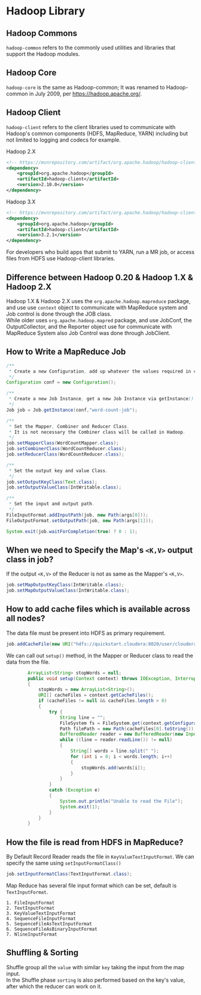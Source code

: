 # Hadoop Library

## Hadoop Commons
`hadoop-common` refers to the commonly used utilities and libraries that support the Hadoop modules.
## Hadoop Core
`hadoop-core` is the same as Hadoop-common; It was renamed to Hadoop-common in July 2009, per https://hadoop.apache.org/.
## Hadoop Client
`hadoop-client` refers to the client libraries used to communicate with Hadoop's common components (HDFS, MapReduce, YARN) including but not limited to logging and codecs for example.

Hadoop 2.X
```xml
<!-- https://mvnrepository.com/artifact/org.apache.hadoop/hadoop-client -->
<dependency>
    <groupId>org.apache.hadoop</groupId>
    <artifactId>hadoop-client</artifactId>
    <version>2.10.0</version>
</dependency>
```

Hadoop 3.X
```xml
<!-- https://mvnrepository.com/artifact/org.apache.hadoop/hadoop-client -->
<dependency>
    <groupId>org.apache.hadoop</groupId>
    <artifactId>hadoop-client</artifactId>
    <version>3.2.1</version>
</dependency>
```

For developers who build apps that submit to YARN, run a MR job, or access files from HDFS use Hadoop-client libraries.

## Difference between Hadoop 0.20 & Hadoop 1.X & Hadoop 2.X
Hadoop 1.X & Hadoop 2.X uses the `org.apache.hadoop.mapreduce` package, and use use `context` object to communicate with MapReduce system and Job control is done through the JOB class.<br/>
While older uses `org.apache.hadoop.mapred` package, and use JobConf, the OutputCollector, and the Reporter object use for communicate with MapReduce System also Job Control was done through JobClient.


## How to Write a MapReduce Job

```java
/**
 * Create a new Configuration, add up whatever the values required in configuration.
 */
Configuration conf = new Configuration();

/**
 * Create a new Job Instance, get a new Job Instance via getInstance()
 */
Job job = Job.getInstance(conf,"word-count-job");

/**
 * Set the Mapper, Combiner and Reducer Class.
 * It is not necessary the Combiner class will be called in Hadoop.
 */
job.setMapperClass(WordCountMapper.class);
job.setCombinerClass(WordCountReducer.class);
job.setReducerClass(WordCountReducer.class);

/**
 * Set the output key and value Class.
 */
job.setOutputKeyClass(Text.class);
job.setOutputValueClass(IntWritable.class);

/**
 * Set the input and output path.
 */
FileInputFormat.addInputPath(job, new Path(args[0]));
FileOutputFormat.setOutputPath(job, new Path(args[1]));

System.exit(job.waitForCompletion(true) ? 0 : 1);
```

## When we need to Specify the Map's `<K,V>` output class in job?
If the output `<K,V>` of the Reducer is not as same as the Mapper's `<K,V>`.

```java
job.setMapOutputKeyClass(IntWritable.class);
job.setMapOutputValueClass(IntWritable.class);
```

## How to add cache files which is available across all nodes?
The data file must be present into HDFS as primary requirement.

```java
job.addCacheFile(new URI("hdfs://quickstart.cloudera:8020/user/cloudera/cache-files/cached-data.txt"));
```

We can call out `setup()` method, in the Mapper or Reducer class to read the data from the file.
```java
        ArrayList<String> stopWords = null;
        public void setup(Context context) throws IOException, InterruptedException
        {
            stopWords = new ArrayList<String>();
            URI[] cacheFiles = context.getCacheFiles();
            if (cacheFiles != null && cacheFiles.length > 0)
            {
                try {
                    String line = "";
                    FileSystem fs = FileSystem.get(context.getConfiguration());
                    Path filePath = new Path(cacheFiles[0].toString());
                    BufferedReader reader = new BufferedReader(new InputStreamReader(fs.open(filePath)));
                    while ((line = reader.readLine()) != null)
                    {
                        String[] words = line.split(" ");
                        for (int i = 0; i < words.length; i++)
                        {
                            stopWords.add(words[i]);
                        }
                    }
                }
                catch (Exception e)
                {
                    System.out.println("Unable to read the File");
                    System.exit(1);
                }
            }
        }
```

## How the file is read from HDFS in MapReduce?

By Default Record Reader reads the file in `KeyValueTextInputFormat`.
We can specify the same using `setInputFormatClass()`

```java
job.setInputFormatClass(TextInputFormat.class);
```
Map Reduce has several file input format which can be set, default is `TextInputFormat`. </br>
```text
1. FileInputFormat 
2. TextInputFormat 
3. KeyValueTextInputFormat 
4. SequenceFileInputFormat 
5. SequenceFileAsTextInputFormat 
6. SequenceFileAsBinaryInputFormat 
7. NlineInputFormat 
```

## Shuffling & Sorting
Shuffle group all the `value` with similar `key` taking the input from the map input.</br>
In the Shuffle phase `sorting` is also performed based on the key's value, after which the reducer can work on it.



